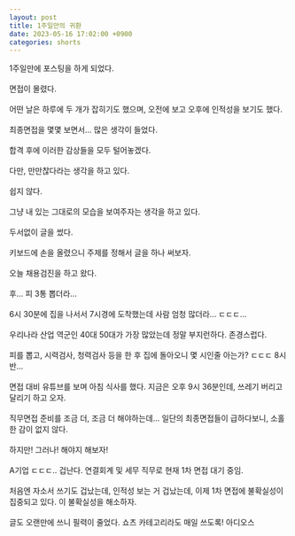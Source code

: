 ```yaml
---
layout: post
title: 1주일만의 귀환
date: 2023-05-16 17:02:00 +0900
categories: shorts
---
```


<p>

1주일만에 포스팅을 하게 되었다.
<br/><br/>
면접이 몰렸다.
<br/><br/>
어떤 날은 하루에 두 개가 잡히기도 했으며, 오전에 보고 오후에 인적성을 보기도 했다.
<br/><br/>
최종면접을 몇몇 보면서... 많은 생각이 들었다.
<br/><br/>
합격 후에 이러한 감상들을 모두 털어놓겠다.
<br/><br/>
다만, 만만찮다라는 생각을 하고 있다.
<br/><br/>
쉽지 않다.
<br/><br/>
그냥 내 있는 그대로의 모습을 보여주자는 생각을 하고 있다.
<br/><br/>
두서없이 글을 썼다.
<br/><br/>
키보드에 손을 올렸으니 주제를 정해서 글을 하나 써보자.
<br/><br/>
오늘 채용검진을 하고 왔다.
<br/><br/>
후... 피 3통 뽑더라...
<br/><br/>
6시 30분에 집을 나서서 7시경에 도착했는데 사람 엄청 많더라... ㄷㄷㄷ...
<br/><br/>
우리나라 산업 역군인 40대 50대가 가장 많았는데 정말 부지런하다. 존경스럽다.
<br/><br/>
피를 뽑고, 시력검사, 청력검사 등을 한 후 집에 돌아오니 몇 시인줄 아는가? ㄷㄷㄷ 8시 반...
<br/><br/>
면접 대비 유튜브를 보며 아침 식사를 했다. 지금은 오후 9시 36분인데, 쓰레기 버리고 달리기 하고 오자.
<br/><br/>
직무면접 준비를 조금 더, 조금 더 해야하는데... 일단의 최종면접들이 급하다보니, 소홀한 감이 없지 않다.
<br/><br/>
하지만! 그러나! 해야지 해보자!
<br/><br/>
A기업 ㄷㄷㄷ.. 겁난다. 연결회계 및 세무 직무로 현재 1차 면접 대기 중임.
<br/><br/>
처음엔 자소서 쓰기도 겁났는데, 인적성 보는 거 겁났는데, 이제 1차 면접에 불확실성이 집중되고 있다. 이 불확실성을 해소하자.
<br/><br/>
글도 오랜만에 쓰니 필력이 줄었다. 쇼츠 카테고리라도 매일 쓰도록! 아디오스

</p>
